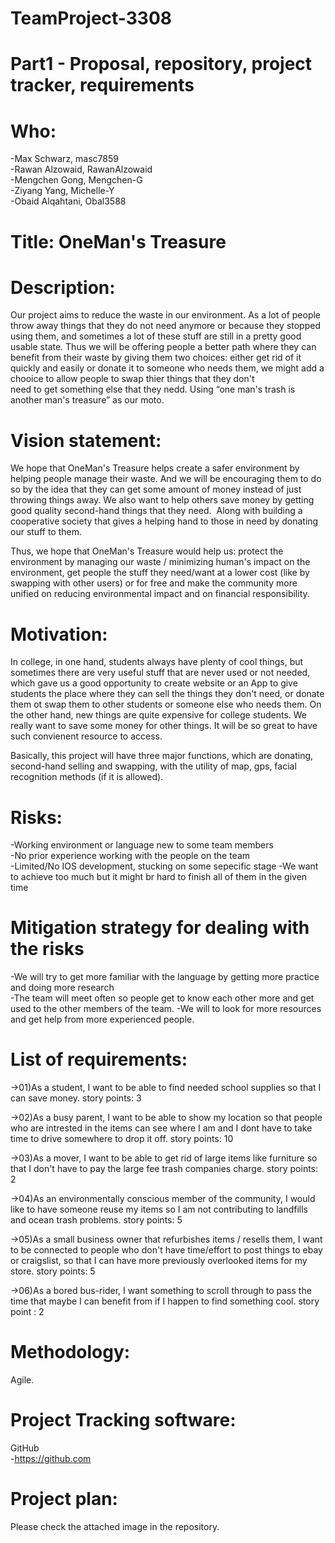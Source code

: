 # TeamProject-3308 
# Part1 - Proposal, repository, project tracker, requirements

# Who: 

-Max Schwarz, masc7859  
-Rawan Alzowaid, RawanAlzowaid  
-Mengchen Gong, Mengchen-G  
-Ziyang Yang, Michelle-Y  
-Obaid Alqahtani, Obal3588  


# Title: OneMan's Treasure

# Description:  

Our project aims to reduce the waste in our environment. As a lot of people throw
away things that they do not need anymore or because they stopped using them,
and sometimes a lot of these stuff are still in a pretty good usable state.
Thus we will be offering people a better path where they can benefit from their
waste by giving them two choices: either get rid of it quickly and easily or donate it to
someone who needs them, we might add a chooice to allow people to swap thier things that they don't   
need to get something else that they nedd. Using “one man's trash is another man's treasure” as
our moto. 


# Vision statement:

We hope that OneMan's Treasure helps create a safer environment by helping people
manage their waste. And we will be encouraging them to do so by the idea that
they can get some amount of money instead of just throwing things away. We also
want to help others save money by getting good quality second-hand things that
they need.  Along with building a cooperative society that gives a helping hand to those in need by donating our
stuff to them.

Thus, we hope that OneMan's Treasure would help us: protect the environment by managing our waste / minimizing 
human's impact on the environment, get people the stuff they need/want at a lower cost (like by swapping with other users) or 
for free and make the community more unified on reducing environmental impact and on financial responsibility.


# Motivation: 

In college, in one hand, students always have plenty of cool things, but sometimes there are very useful
stuff that are never used or not needed, which gave us a good opportunity to create website or
an App to give students the place where they can sell the things they don't need, or donate them
ot swap them to other students or someone else who needs them. On the other hand, new things are
quite expensive for college students. We really want to save some money for other things. It will be so 
great to have such convienent resource to access.

Basically, this project will have three major functions, which are donating, second-hand selling 
and swapping, with the utility of map, gps, facial recognition methods (if it is allowed).


# Risks:

-Working environment or language new to some team members  
-No prior experience working with the people on the team  
-Limited/No IOS development, stucking on some sepecific stage
-We want to achieve too much but it might br hard to finish all of them in the given time


# Mitigation strategy for dealing with the risks

-We will try to get more familiar with the language by getting more practice and doing more research  
-The team will meet often so people get to know each other more and get used to the other members of the team.
-We will to look for more resources and get help from more experienced people. 


# List of requirements: 

->01)As a student, I want to be able to find needed school supplies so that I can save money.  story points: 3

->02)As a busy parent, I want to be able to show my location so that people who are intrested in the items can see where I am and I dont have to take time to drive somewhere to drop it off.  story points: 10

->03)As a mover, I want to be able to get rid of large items like furniture so that I don't have to pay the large fee trash companies charge. story points: 2

->04)As an environmentally conscious member of the community, I would like to have someone reuse my items so I am not contributing to landfills and ocean trash problems. story points: 5 

->05)As a small business owner that refurbishes items / resells them, I want to be connected to people who don't have time/effort to post things to ebay or craigslist, so that I can have more previously overlooked items for my store. story points: 5 

->06)As a bored bus-rider, I want something to scroll through to pass the time that maybe I can benefit from if I happen to find something cool. story point : 2

# Methodology:

Agile.

# Project Tracking software:

GitHub  
-https://github.com

# Project plan:  
Please check the attached image in the repository. 
